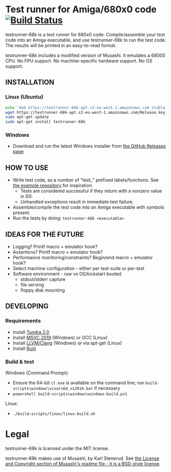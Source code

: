 
# Test runner for Amiga/680x0 code [![Build Status](https://travis-ci.com/Kalmalyzer/testrunner-68k.svg?branch=master)](https://travis-ci.com/Kalmalyzer/testrunner-68k)

testrunner-68k is a test runner for 680x0 code: Compile/assemble your test code into an Amiga executable,
and use testrunner-68k to run the test code. The results will be printed in an easy-to-read format.

testrunner-68k includes a modified version of Musashi. It emulates a 68000 CPU. No FPU support.
No machine-specific hardware support. No OS support.

## INSTALLATION

### Linux (Ubuntu)

```bash
echo "deb https://testrunner-68k-apt.s3-eu-west-1.amazonaws.com stable main" | sudo tee /etc/apt/sources.list.d/testrunner-68k.list
wget https://testrunner-68k-apt.s3-eu-west-1.amazonaws.com/Release.key -O - | sudo apt-key add -
sudo apt-get update
sudo apt-get install testrunner-68k
```

### Windows

- Download and run the latest Windows installer from [the GitHub Releases page](https://github.com/Kalmalyzer/testrunner-68k/releases)

## HOW TO USE

* Write test code, as a number of "test_" prefixed labels/functions. See [the example repository](https://github.com/Kalmalyzer/testrunner-68k-example) for inspiration.
  * Tests are considered successful if they return with a nonzero value in D0.
  * Unhandled exceptions result in immediate test failure.
* Assemble/compile the test code into an Amiga executable with symbols present.
* Run the tests by doing: `testrunner-68k <executable>`

## IDEAS FOR THE FUTURE

* Logging? Printf macro + emulator hook?
* Assertions? Printf macro + emulator hook?
* Performance monitoring/constraints? Begin/end macro + emulator hook?
* Select machine configuration - either per test-suite or per-test
* Software environment - raw vs OS/kickstart booted
	* stdout/stderr capture
	* file serving
	* floppy disk mounting

## DEVELOPING

### Requirements

* Install [Tundra 2.0](https://github.com/deplinenoise/tundra)
* Install [MSVC 2019](https://visualstudio.microsoft.com/vs/) (Windows) or GCC (Linux)
* Install [LLVM/Clang](http://releases.llvm.org/download.html) (Windows) or via apt-get (Linux)
* Install [Rust](https://www.rust-lang.org/tools/install)

### Build & test

Windows (Command Prompt):
* Ensure the 64-bit `cl.exe` is available on the command line; run `build-scripts\windows\vcvars64_vs2019.bat` if necessary
* `powershell build-scripts\windows\windows-build.ps1`

Linux:
* `./build-scripts/linux/linux-build.sh`

# Legal

testrunner-68k is licensed under the MIT license.

testrunner-68k makes use of Musashi, by Karl Stenerud. See [the License and Copyright section of Musashi's readme file - it is a BSD-style license](musashi/readme.txt).

